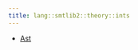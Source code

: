 ```yaml
---
title: lang::smtlib2::theory::ints
---
```



   * [Ast](../../../../../Library/lang/smtlib2/theory/ints/Ast.md)